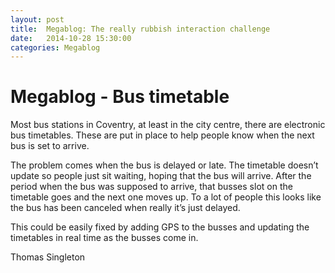 ```yaml
---
layout: post
title:  Megablog: The really rubbish interaction challenge
date:   2014-10-28 15:30:00
categories: Megablog
---
```


# Megablog - Bus timetable
Most bus stations in Coventry, at least in the city centre, there are electronic bus timetables. These are put in place to help people know when the next bus is set to arrive.

The problem comes when the bus is delayed or late. The timetable doesn’t update so people just sit waiting, hoping that the bus will arrive. After the period when the bus was supposed to arrive, that busses slot on the timetable goes and the next one moves up. To a lot of people this looks like the bus has been canceled when really it’s just delayed.

This could be easily fixed by adding GPS to the busses and updating the timetables in real time as the busses come in. 

Thomas Singleton
